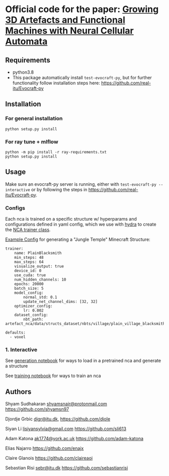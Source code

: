 Official code for the paper: [Growing 3D Artefacts and Functional Machines with Neural Cellular Automata](https://arxiv.org/abs/2103.08737)
==================


Requirements
----
- python3.8
- This package automatically install `test-evocraft-py`, but for further functionality follow installation steps here: https://github.com/real-itu/Evocraft-py

Installation
---------------
### For general installation
```
python setup.py install
```
### For ray tune + mlflow
```
python -m pip install -r ray-requirements.txt
python setup.py install
```

Usage
-------------
Make sure an evocraft-py server is running, either with `test-evocraft-py --interactive` or by following the steps in https://github.com/real-itu/Evocraft-py.

### Configs
Each nca is trained on a specific structure w/ hyperparams and configurations defined in yaml config, which we use with [hydra](https://github.com/facebookresearch/hydra) to create the [NCA trainer class](artefact_nca/trainer/voxel_ca_trainer.py).

[Example Config](pretrained_models/PlainBlacksmith/plain_blacksmith.yaml) for generating a "Jungle Temple" Minecraft Structure:
```
trainer:
    name: PlainBlacksmith
    min_steps: 48
    max_steps: 64
    visualize_output: true
    device_id: 0
    use_cuda: true
    num_hidden_channels: 10
    epochs: 20000
    batch_size: 5
    model_config:
        normal_std: 0.1
        update_net_channel_dims: [32, 32]
    optimizer_config:
        lr: 0.002
    dataset_config:
        nbt_path: artefact_nca/data/structs_dataset/nbts/village/plain_village_blacksmith.nbt

defaults:
  - voxel
```


### 1. Interactive
See [generation notebook](notebooks/GenerateStructures.ipynb) for ways to load in a pretrained nca and generate a structure

See [training notebook](notebooks/Training.ipynb) for ways to train an nca



Authors
-------
Shyam Sudhakaran <shyamsnair@protonmail.com> <https://github.com/shyamsn97>

Djordje Grbic <djgr@itu.dk>, <https://github.com/djole>

Siyan Li <lisiyansylvia@gmail.com> <https://github.com/sli613>

Adam Katona <ak1774@york.ac.uk> <https://github.com/adam-katona>

Elias Najarro <https://github.com/enajx>

Claire Glanois <https://github.com/claireaoi>
 
Sebastian Risi <sebr@itu.dk> <https://github.com/sebastianrisi>
